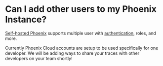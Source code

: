 # Can I add other users to my Phoenix Instance?

[Self-hosted Phoenix](https://docs.arize.com/phoenix/self-hosting/authentication) supports multiple user with [authentication](https://docs.arize.com/phoenix/self-hosting/authentication), roles, and more.

Currently Phoenix Cloud accounts are setup to be used specifically for one developer. We will be adding ways to share your traces with other developers on your team shortly!
